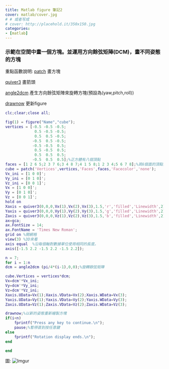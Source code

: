 ```yaml
---
title: Matlab figure 筆記2
cover: matlab/cover.jpg
# # 或者写成
# cover: http://placehold.it/350x150.jpg
categories: 
- [matlab]
---
```

### 示範在空間中畫一個方塊。並運用方向餘弦矩陣(DCM)，畫不同姿態的方塊
重點函數說明:
[patch](https://www.mathworks.com/help/matlab/ref/patch.html) 畫方塊

[quiver3](https://www.mathworks.com/help/matlab/ref/quiver3.html) 畫箭頭

[angle2dcm](https://www.mathworks.com/help/aerotbx/ug/angle2dcm.html) 產生方向餘弦矩陣來旋轉方塊(預設為(yaw,pitch,roll))

[drawnow](https://www.mathworks.com/help/matlab/ref/drawnow.html) 更新figure
```MATLAB
clc;clear;close all;

fig(1) = figure("Name","cube");
vertices = [-0.5 -0.5 -0.5;
             0.5 -0.5 -0.5;
             0.5  0.5 -0.5;
            -0.5  0.5 -0.5;
            -0.5 -0.5  0.5;
             0.5 -0.5  0.5;
             0.5  0.5  0.5;
            -0.5  0.5  0.5];%正方體有八個頂點
faces = [1 2 6 5;2 3 7 6;3 4 8 7;4 1 5 8;1 2 3 4;5 6 7 8];%其6個面的頂點，點的順序根據vertices
cube = patch('Vertices',vertices,'Faces',faces,'Facecolor','none');
Vx_ini = [1 0 0]';
Vy_ini = [0 1 0]';
Vz_ini = [0 0 1]';
Vx = [1 0 0]';
Vy = [0 1 0]';
Vz = [0 0 1]';
hold on
Xaxis = quiver3(0,0,0,Vx(1),Vx(2),Vx(3),1.5,'r','filled','Linewidth',2);
Yaxis = quiver3(0,0,0,Vy(1),Vy(2),Vy(3),1.5,'g','filled','Linewidth',2);
Zaxis = quiver3(0,0,0,Vz(1),Vz(2),Vz(3),1.5,'b','filled','Linewidth',2);
ax=gca;
ax.FontSize = 14;
ax.FontName = 'Times New Roman';
grid on %開網格
view(3) %3D來看
axis equal  %沿每個軸對數據單位使用相同的長度。
axis([-1.5 2.2 -1.5 2.2 -1.5 2.2]);

n = 7;
for i = 1:n
dcm = angle2dcm (pi/4*(i-1),0,0);%旋轉餘弦矩陣

cube.Vertices = vertices*dcm;
Vx=dcm'*Vx_ini;
Vy=dcm'*Vy_ini;
Vz=dcm'*Vz_ini;
Xaxis.UData=Vx(1);Xaxis.VData=Vx(2);Xaxis.WData=Vx(3);
Yaxis.UData=Vy(1);Yaxis.VData=Vy(2);Yaxis.WData=Vy(3);
Zaxis.UData=Vz(1);Zaxis.VData=Vz(2);Zaxis.WData=Vz(3);

drawnow;%以新的姿態重新繪製方塊
if(i<n)
    fprintf("Press any key to continue.\n");
    pause;%暫停直到按任意鍵
else
    fprintf("Rotation display ends.\n");
end

end
```
圖:
![Imgur](https://imgur.com/dTdj4Zz.jpg)